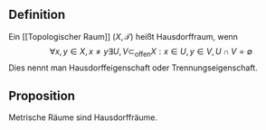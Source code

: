 ## Definition
Ein [[Topologischer Raum]] $(X, \mathcal T)$ heißt Hausdorffraum, wenn $$\forall x, y \in X, x \neq y \exists U, V \subset_{\text{offen}}X: x \in U, y \in V, U \cap V = \emptyset$$ Dies nennt man Hausdorffeigenschaft oder Trennungseigenschaft.

## Proposition
Metrische Räume sind Hausdorffräume.